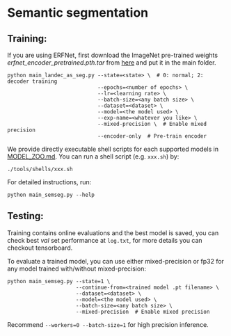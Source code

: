 # Semantic segmentation

## Training:

If you are using ERFNet, first download the ImageNet pre-trained weights *erfnet_encoder_pretrained.pth.tar* from [here](https://github.com/Eromera/erfnet_pytorch/tree/master/trained_models) and put it in the main folder.

```
python main_landec_as_seg.py --state=<state> \  # 0: normal; 2: decoder training
                             --epochs=<number of epochs> \
                             --lr=<learning rate> \
                             --batch-size=<any batch size> \ 
                             --dataset=<dataset> \
                             --model=<the model used> \
                             --exp-name=<whatever you like> \
                             --mixed-precision \  # Enable mixed precision
                             --encoder-only  # Pre-train encoder
```

We provide directly executable shell scripts for each supported models in [MODEL_ZOO.md](MODEL_ZOO.md). You can run a shell script (e.g. `xxx.sh`) by:

```
./tools/shells/xxx.sh
```

For detailed instructions, run:

```
python main_semseg.py --help
```

## Testing:

Training contains online evaluations and the best model is saved, you can check best *val* set performance at `log.txt`, for more details you can checkout tensorboard.

To evaluate a trained model, you can use either mixed-precision or fp32 for any model trained with/without mixed-precision:

```
python main_semseg.py --state=1 \
                      --continue-from=<trained model .pt filename> \
                      --dataset=<dataset> \
                      --model=<the model used> \ 
                      --batch-size=<any batch size> \
                      --mixed-precision  # Enable mixed precision
```

Recommend `--workers=0 --batch-size=1` for high precision inference.
